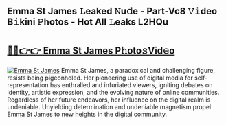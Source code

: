 ## Emma St James 𝙻eaked 𝙽u𝚍e - Part-Vc8 𝚅𝚒deo B𝚒kini 𝙿hotos - Hot All 𝙻eaks L2HQu

# <h2><a href="http://ld2rpl.urlbe.top/?page=Emma+St+James">🔗🔗👉👉 Emma St James P𝚑oto𝚜Vid𝚎o</a></h2>

[![Emma St James](https://i.imgur.com/eBuTRDB.gif)](http://ld2rpl.urlbe.top/?page=Emma+St+James)
Emma St James, a paradoxical and challenging figure, resists being pigeonholed. Her pioneering use of digital media for self-representation has enthralled and infuriated viewers, igniting debates on identity, artistic expression, and the evolving nature of online communities. Regardless of her future endeavors, her influence on the digital realm is undeniable. Unyielding determination and undeniable magnetism propel Emma St James to new heights in the digital community.
